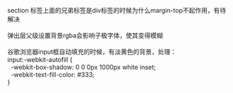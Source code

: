 section 标签上面的兄弟标签是div标签的时候为什么margin-top不起作用，有待解决 <br><br>
弹出层父级设置背景rgba会影响子极字体，使其变得模糊<br><br>
谷歌浏览器input框自动填充的时候，有淡黄色的背景，处理：<br>
input:-webkit-autofill {<br>
  &nbsp;&nbsp;-webkit-box-shadow: 0 0 0px 1000px white inset;<br>
  &nbsp;&nbsp;-webkit-text-fill-color: #333;<br>
}<br>
